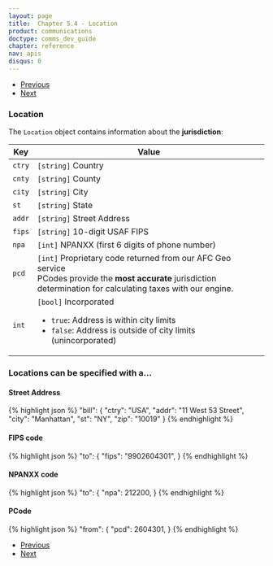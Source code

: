 ```yaml
---
layout: page
title:  Chapter 5.4 - Location
product: communications
doctype: comms_dev_guide
chapter: reference
nav: apis
disqus: 0
---
```


<ul class="pager">
  <li class="previous"><a href="/communications/dev-guide/reference/invoice/"><i class="glyphicon glyphicon-chevron-left"></i>Previous</a></li>
  <li class="next"><a href="/communications/dev-guide/reference/line-item/">Next<i class="glyphicon glyphicon-chevron-right"></i></a></li>
</ul>

<h3>Location</h3>

The <code>Location</code> object contains information about the <b>jurisdiction</b>:

<div class="mobile-table">
  <table class="styled-table">
    <thead>
      <tr>
        <th>Key</th>
        <th>Value</th>
      </tr>
    </thead>
    <tbody>
        <tr>
            <td><code>ctry</code></td>
            <td><code>[string]</code> Country</td>
        </tr>
        <tr>
            <td><code>cnty</code></td>
            <td><code>[string]</code> County</td>
        </tr>
        <tr>
            <td><code>city</code></td>
            <td><code>[string]</code> City</td>
        </tr>
        <tr>
            <td><code>st</code></td>
            <td><code>[string]</code> State</td>
        </tr>
        <tr>
            <td><code>addr</code></td>
            <td><code>[string]</code> Street Address</td>
        </tr>
        <tr>
            <td><code>fips</code></td>
            <td><code>[string]</code> 10-digit USAF FIPS</td>
        </tr>
        <tr>
            <td><code>npa</code></td>
            <td><code>[int]</code> NPANXX (first 6 digits of phone number)</td>
        </tr>
        <tr>
            <td><code>pcd</code></td>
            <td><code>[int]</code> Proprietary code returned from our AFC Geo service
                <br>
                PCodes provide the <b>most accurate</b> jurisdiction determination for calculating taxes with our engine.
            </td>
        </tr>
        <tr>
            <td><code>int</code></td>
            <td><code>[bool]</code> Incorporated
                <br>
                <ul class="dev-guide-list">
                    <li><code>true</code>: Address is within city limits</li>
                    <li><code>false</code>: Address is outside of city limits (unincorporated)</li>
                </ul>
            </td>
        </tr>
    </tbody>
  </table>
</div>
<h3>Locations can be specified with a...</h3>

<h4>Street Address</h4>
{% highlight json %}
"bill": {
        "ctry": "USA",
        "addr": "11 West 53 Street",
        "city": "Manhattan",
        "st": "NY",
        "zip": "10019"
}
{% endhighlight %}

<h4>FIPS code</h4>
{% highlight json %}
"to": {
        "fips": "9902604301",
}
{% endhighlight %}

<h4>NPANXX code</h4>
{% highlight json %}
"to": {
        "npa": 212200,
}
{% endhighlight %}

<h4>PCode</h4>
{% highlight json %}
"from": {
        "pcd": 2604301,
}
{% endhighlight %}

<ul class="pager">
  <li class="previous"><a href="/communications/dev-guide/reference/invoice/"><i class="glyphicon glyphicon-chevron-left"></i>Previous</a></li>
  <li class="next"><a href="/communications/dev-guide/reference/line-item/">Next<i class="glyphicon glyphicon-chevron-right"></i></a></li>
</ul>